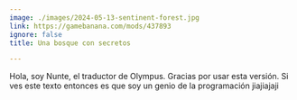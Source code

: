 ```yaml
---
image: ./images/2024-05-13-sentinent-forest.jpg
link: https://gamebanana.com/mods/437893
ignore: false
title: Una bosque con secretos

---
```


Hola, soy Nunte, el traductor de Olympus. Gracias por usar esta versión. Si ves este texto entonces es que soy un genio de la programación jiajiajaji